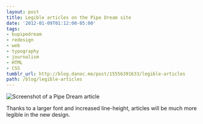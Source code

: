 ```yaml
---
layout: post
title: Legible articles on the Pipe Dream site
date: '2012-01-09T01:12:00-05:00'
tags:
- bupipedream
- redesign
- web
- typography
- journalism
- HTML
- CSS
tumblr_url: http://blog.danoc.me/post/15556391633/legible-articles
path: /blog/legible-articles
---
```


![Screenshot of a Pipe Dream article](/img/posts/article-design.png)

Thanks to a larger font and increased line-height, articles will be much more legible in the new design.
